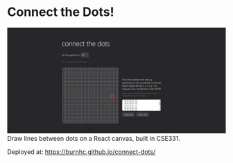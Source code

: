 # Connect the Dots!
![screenshot](screenshot.jpg)
Draw lines between dots on a React canvas, built in CSE331.

Deployed at: https://burnhc.github.io/connect-dots/
